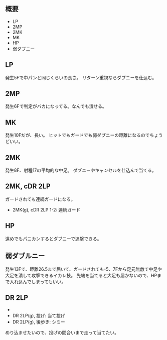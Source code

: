 ## 概要

- LP
- 2MP
- 2MK
- MK
- HP
- 弱ダブニー

## LP

発生5Fで中パンと同じくらいの長さ。
リターン重視ならダブニーを仕込む。

## 2MP

発生6Fで判定がバカになってる。なんでも潰せる。

## MK

発生10Fだが、長い。
ヒットでもガードでも弱ダブニーの距離になるのでちょうどいい。

## 2MK

発生8F、射程17の平均的な中足。
ダブニーやキャンセルを仕込んで当てる。

## 2MK, cDR 2LP

ガードされても連続ガードになる。

- 2MK(g), cDR 2LP 1-2: 連続ガード

## HP

遠めでもパニカンするとダブニーで追撃できる。

## 弱ダブルニー

発生13Fで、距離26.5まで届いて、ガードされても-5、7Fから足元無敵で中足や大足を潰して攻撃できるイカレ技。
先端を当てると大足も届かないので、HPまで入れ込んでしまってもいい。

## DR 2LP

-
- DR 2LP(g), 投げ: 当て投げ
- DR 2LP(g), 後歩き: シミー

めり込ませたいので、投げの間合いまで走って当てたい。
